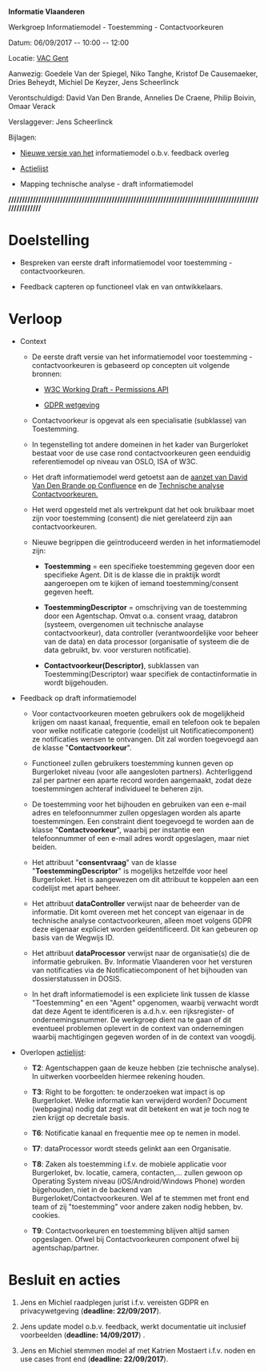 **Informatie Vlaanderen**

Werkgroep Informatiemodel - Toestemming - Contactvoorkeuren

Datum: 06/09/2017 -- 10:00 -- 12:00

Locatie: [VAC
Gent](https://www.google.be/maps/place/VAC+Gent/@51.0371235,3.7065649,17z/data=!3m1!4b1!4m5!3m4!1s0x47c37162c6c82103:0xad3dbba6a7c4cc90!8m2!3d51.0371201!4d3.7087536?hl=nl&dg=dbrw&newdg=1)

Aanwezig: Goedele Van der Spiegel, Niko Tanghe, Kristof De Causemaeker,
Dries Beheydt, Michiel De Keyzer, Jens Scheerlinck

Verontschuldigd: David Van Den Brande, Annelies De Craene, Philip
Boivin, Omaar Verack

Verslaggever: Jens Scheerlinck

Bijlagen:

-   [Nieuwe versie van het](https://drive.google.com/open?id=0B3DdQTFc4B-VQTM4NnJFZUdVQkE) informatiemodel o.b.v. feedback overleg

-   [Actielijst](https://drive.google.com/open?id=1muvFEysP6UNGWGoe2BkoL7aqiUAZk5QwOa4vaElpsqs)

-   Mapping technische analyse - draft informatiemodel

**////////////////////////////////////////////////////////////////////////////////////////////////////////**

Doelstelling
============

-   Bespreken van eerste draft informatiemodel voor toestemming - contactvoorkeuren.

-   Feedback capteren op functioneel vlak en van ontwikkelaars.

Verloop
=======

-   Context

    -   De eerste draft versie van het informatiemodel voor toestemming - contactvoorkeuren is gebaseerd op concepten uit volgende bronnen:

        -   [W3C Working Draft - Permissions API](https://www.w3.org/TR/permissions/)

        -   [GDPR wetgeving](http://www.eugdpr.org/)

    -   Contactvoorkeur is opgevat als een specialisatie (subklasse) van Toestemming.

    -   In tegenstelling tot andere domeinen in het kader van Burgerloket bestaat voor de use case rond contactvoorkeuren geen eenduidig referentiemodel op niveau van OSLO, ISA of W3C.

    -   Het draft informatiemodel werd getoetst aan de [aanzet van David Van Den Brande op Confluence](https://vlaamseoverheid.atlassian.net/wiki/spaces/BLAR/pages/76758321/Notifications#Notifications-LogicalDataModel-Consent(eenaanzet)) en de [Technische analyse Contactvoorkeuren.](https://vlaamseoverheid.atlassian.net/wiki/spaces/BN/pages/78418862/Technische+analyse+Contactvoorkeuren)

    -   Het werd opgesteld met als vertrekpunt dat het ook bruikbaar moet zijn voor toestemming (consent) die niet gerelateerd zijn aan contactvoorkeuren.

    -   Nieuwe begrippen die geïntroduceerd werden in het informatiemodel zijn:

        -   **Toestemming** = een specifieke toestemming gegeven door een specifieke Agent. Dit is de klasse die in praktijk wordt aangeroepen om te kijken of iemand toestemming/consent gegeven heeft.

        -   **ToestemmingDescriptor** = omschrijving van de toestemming door een Agentschap. Omvat o.a. consent vraag, databron (systeem, overgenomen uit technische analayse contactvoorkeur), data controller (verantwoordelijke voor beheer van de data) en data processor (organisatie of systeem die de data gebruikt, bv. voor versturen notificatie).

        -   **Contactvoorkeur(Descriptor)**, subklassen van Toestemming(Descriptor) waar specifiek de contactinformatie in wordt bijgehouden.

-   Feedback op draft informatiemodel

    -   Voor contactvoorkeuren moeten gebruikers ook de mogelijkheid krijgen om naast kanaal, frequentie, email en telefoon ook te bepalen voor welke notificatie categorie (codelijst uit Notificatiecomponent) ze notificaties wensen te ontvangen. Dit zal worden toegevoegd aan de klasse "**Contactvoorkeur**".

    -   Functioneel zullen gebruikers toestemming kunnen geven op Burgerloket niveau (voor alle aangesloten partners). Achterliggend zal per partner een aparte record worden aangemaakt, zodat deze toestemmingen achteraf individueel te beheren zijn.

    -   De toestemming voor het bijhouden en gebruiken van een e-mail adres en telefoonnummer zullen opgeslagen worden als aparte toestemmingen. Een constraint dient toegevoegd te worden aan de klasse "**Contactvoorkeur**", waarbij per instantie een telefoonnummer of een e-mail adres wordt opgeslagen, maar niet beiden.

    -   Het attribuut "**consentvraag**" van de klasse "**ToestemmingDescriptor**" is mogelijks hetzelfde voor heel Burgerloket. Het is aangewezen om dit attribuut te koppelen aan een codelijst met apart beheer.

    -   Het attribuut **dataController** verwijst naar de beheerder van de informatie. Dit komt overeen met het concept van eigenaar in de technische analyse contactvoorkeuren, alleen moet volgens GDPR deze eigenaar expliciet worden geïdentificeerd. Dit kan gebeuren op basis van de Wegwijs ID.

    -   Het attribuut **dataProcessor** verwijst naar de organisatie(s) die de informatie gebruiken. Bv. Informatie Vlaanderen voor het versturen van notificaties via de Notificatiecomponent of het bijhouden van dossierstatussen in DOSIS.

    -   In het draft informatiemodel is een expliciete link tussen de klasse "Toestemming" en een "Agent" opgenomen, waarbij verwacht wordt dat deze Agent te identificeren is a.d.h.v. een rijksregister- of ondernemingsnummer. De werkgroep dient na te gaan of dit eventueel problemen oplevert in de context van ondernemingen waarbij machtigingen gegeven worden of in de context van voogdij.

-   Overlopen [actielijst](https://drive.google.com/open?id=1gXNUuBvJnSLj52juTIbd5JFaJ-v3K-OwHGFG68KYZ6w):

    -   **T2**: Agentschappen gaan de keuze hebben (zie technische analyse). In uitwerken voorbeelden hiermee rekening houden.

    -   **T3**: Right to be forgotten: te onderzoeken wat impact is op Burgerloket. Welke informatie kan verwijderd worden? Document (webpagina) nodig dat zegt wat dit betekent en wat je toch nog te zien krijgt op decretale basis.

    -   **T6**: Notificatie kanaal en frequentie mee op te nemen in model.

    -   **T7**: dataProcessor wordt steeds gelinkt aan een Organisatie.

    -   **T8**: Zaken als toestemming i.f.v. de mobiele applicatie voor Burgerloket, bv. locatie, camera, contacten,... zullen gewoon op Operating System niveau (iOS/Android/Windows Phone) worden bijgehouden, niet in de backend van Burgerloket/Contactvoorkeuren. Wel af te stemmen met front end team of zij "toestemming" voor andere zaken nodig hebben, bv. cookies.

    -   **T9**: Contactvoorkeuren en toestemming blijven altijd samen opgeslagen. Ofwel bij Contactvoorkeuren component ofwel bij agentschap/partner.

Besluit en acties
=================

1.  Jens en Michiel raadplegen jurist i.f.v. vereisten GDPR en privacywetgeving (**deadline: 22/09/2017**).

2.  Jens update model o.b.v. feedback, werkt documentatie uit inclusief voorbeelden (**deadline: 14/09/2017**) .

3.  Jens en Michiel stemmen model af met Katrien Mostaert i.f.v. noden en use cases front end (**deadline: 22/09/2017**).

